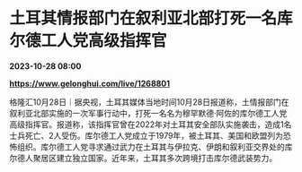 # 土耳其情报部门在叙利亚北部打死一名库尔德工人党高级指挥官

**2023-10-28 08:00**

**https://www.gelonghui.com/live/1268801**

格隆汇10月28日｜据央视，土耳其媒体当地时间10月28日报道称，土情报部门在叙利亚北部实施的一次军事行动中，打死一名名为穆罕默德·阿佐的库尔德工人党高级指挥官。报道称，该指挥官曾在2022年对土耳其安全部队实施袭击，造成1名士兵死亡、2人受伤。库尔德工人党成立于1979年，被土耳其、美国和欧盟列为恐怖组织。库尔德工人党寻求通过武力在土耳其与伊拉克、伊朗和叙利亚交界处的库尔德人聚居区建立独立国家。近年来，土耳其多次跨境打击库尔德武装势力。